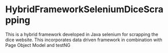 # HybridFrameworkSeleniumDiceScrapping
This is a hybrid framework developed in Java selenium for scrapping the dice website.
This incorporates data driven framework in combination with Page Object Model and testNG
